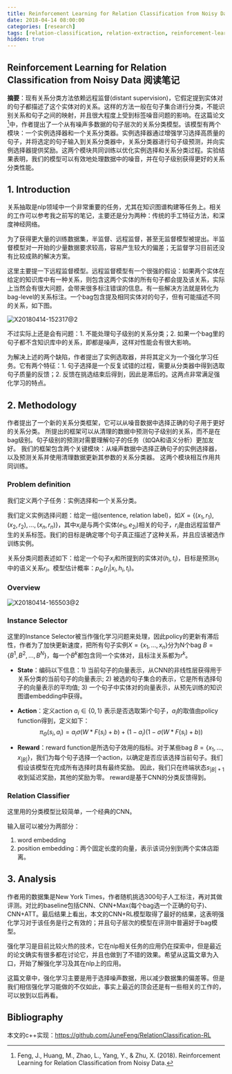 ```yaml
---
title: Reinforcement Learning for Relation Classification from Noisy Data 阅读笔记
date: 2018-04-14 08:00:00
categories: [research]
tags: [relation-classification, relation-extraction, reinforcement-learning]
hidden: true
---
```


## Reinforcement Learning for Relation Classification from Noisy Data 阅读笔记

**摘要**：现有关系分类方法依赖远程监督(distant supervision)，它假定提到实体对的句子都描述了这个实体对的关系。这样的方法一般在句子集合进行分类，不能识别关系和句子之间的映射，并且很大程度上受到标签噪音问题的影响。在这篇论文[^1]中，作者提出了一个从有噪声多数据的句子层次的关系分类模型。该模型有两个模块：一个实例选择器和一个关系分类器。实例选择器通过增强学习选择高质量的句子，并将选定的句子输入到关系分类器中，关系分类器进行句子级预测，并向实例选择器提供奖励。这两个模块共同训练以优化实例选择和关系分类过程。实验结果表明，我们的模型可以有效地处理数据中的噪音，并在句子级别获得更好的关系分类性能。

## 1. Introduction

关系抽取是nlp领域中一个非常重要的任务，尤其在知识图谱构建等任务上。相关的工作可以参考我之前写的笔记，主要还是分为两种：传统的手工特征方法，和深度神经网络。

为了获得更大量的训练数据集，半监督、远程监督，甚至无监督模型被提出。半监督模型对一开始的少量数据要求较高，容易产生较大的偏差；无监督学习目前还没有比较成熟的解决方案。

这里主要提一下远程监督模型。远程监督模型有一个很强的假设：如果两个实体在给定的知识库中有一种关系，则包含这两个实体的所有句子都会提及该关系，实际上当然会有很大问题，会带来很多标注错误的信息。有一些解决方法就是转化为bag-level的关系标注。一个bag包含提及相同实体对的句子，但有可能描述不同的关系，如下图。

![X20180414-152317@2](https://lorrin-1251763245.cos.ap-shanghai.myqcloud.com/photo/2018-04-14-WX20180414-152317%402x.png)

不过实际上还是会有问题：1. 不能处理句子级别的关系分类；2. 如果一个bag里的句子都不含知识库中的关系，即都是噪声，这样对性能会有很大影响。

为解决上述的两个缺陷，作者提出了实例选取器，并将其定义为一个强化学习任务。它有两个特征：1. 句子选择是一个反复试错的过程，需要从分类器中得到选取句子质量的反馈；2. 反馈在挑选结束后得到，因此是滞后的。这两点非常满足强化学习的特点。

## 2. Methodology

作者提出了一个新的关系分类框架，它可以从噪音数据中选择正确的句子用于更好的关系分类。 所提出的框架可以从清理的数据中预测句子级别的关系，而不是在bag级别。句子级别的预测对需要理解句子的任务（如QA和语义分析）更加友好。
我们的框架包含两个关键模块：从噪声数据中选择正确句子的实例选择器，以及预测关系并使用清理数据更新其参数的关系分类器。 这两个模块相互作用共同训练。

### Problem definition

我们定义两个子任务：实例选择和一个关系分类。

我们定义实例选择问题：给定一组(sentence, relation label)，如$X = \{(x_1,r_1),(x_2,r_2),…,(x_n,r_n)\}$，其中$x_i$是与两个实体$(e_{1i},e_{2i})$相关的句子，$r_i$是由远程监督产生的关系标签。我们的目标是确定哪个句子真正描述了这种关系，并且应该被选作训练实例。

关系分类问题表述如下：给定一个句子$x_i$和所提到的实体对$(h_i,t_i)$，目标是预测$x_i$中的语义关系$r_i$。模型估计概率：$p_{\Phi}(r_i | x_i,h_i,t_i)$。

### Overview

![X20180414-165503@2](https://lorrin-1251763245.cos.ap-shanghai.myqcloud.com/photo/2018-04-14-WX20180414-165503%402x.png)

### Instance Selector

这里的Instance Selector被当作强化学习问题来处理，因此policy的更新有滞后性，作者为了加快更新速度，把所有句子实例$X=\{x_1, …,x_n\}$分为N个bag $B = \{B^1, B^2, …, B^N\}$，每一个$B^k$都包含同一个实体对，且标注关系都为$r^k$。

- **State**：编码以下信息：1) 当前句子的向量表示，从CNN的非线性层获得用于关系分类的当前句子的向量表示; 2) 被选的句子集合的表示，它是所有选择句子的向量表示的平均值; 3) 一个句子中实体对的向量表示，从预先训练的知识图谱embedding中获得。

- **Action**：定义action $a_i \in \{0,1\}$ 表示是否选取第i个句子，$a_i$的取值由policy function得到，定义如下：
  $$
  \pi_{\Theta}(s_i,a_i) = a_i \sigma(W * F(s_i) + b) + (1 - a_i)(1 - \sigma(W * F(s_i)+b))
  $$

- **Reward**：reward function是所选句子效用的指标。对于某些bag $B = \{x_1,... ,x_{| B |}\}$，我们为每个句子选择一个action，以确定是否应该选择当前句子。我们假设该模型在完成所有选择时具有最终奖励。 因此，我们只在终端状态$s_{| B | +1}$收到延迟奖励，其他的奖励为零。 reward是基于CNN的分类反馈得到。

### Relation Classifier

这里用的分类模型比较简单，一个经典的CNN。

输入层可以被分为两部分：

1. word embedding
2. position embedding：两个固定长度的向量，表示该词分别到两个实体店距离。

## 3. Analysis

作者用的数据集是New York Times，作者随机挑选300句子人工标注，再对其做评测。对比的baseline包括CNN、CNN+Max(每个bag选一个正确的句子)、CNN+ATT。最后结果上看出，本文的CNN+RL模型取得了最好的结果，这表明强化学习对于该任务是行之有效的；并且句子层次的模型在评测中普遍好于bag模型。

强化学习是目前比较火热的技术，它在nlp相关任务的应用仍在探索中，但是最近的论文确实有很多都在讨论它，并且也做到了不错的效果。希望从这篇文章为入口，开始了解强化学习及其在nlp上的应用。

这篇文章中，强化学习主要是用于选择噪声数据，用以减少数据集的偏差等。但是我们相信强化学习能做的不仅如此，事实上最近的顶会还是有一些相关的工作的，可以放到以后再看。

## Bibliography

本文的c++实现：https://github.com/JuneFeng/RelationClassification-RL

[^1]: Feng, J., Huang, M., Zhao, L., Yang, Y., & Zhu, X. (2018). Reinforcement Learning for Relation Classification from Noisy Data.